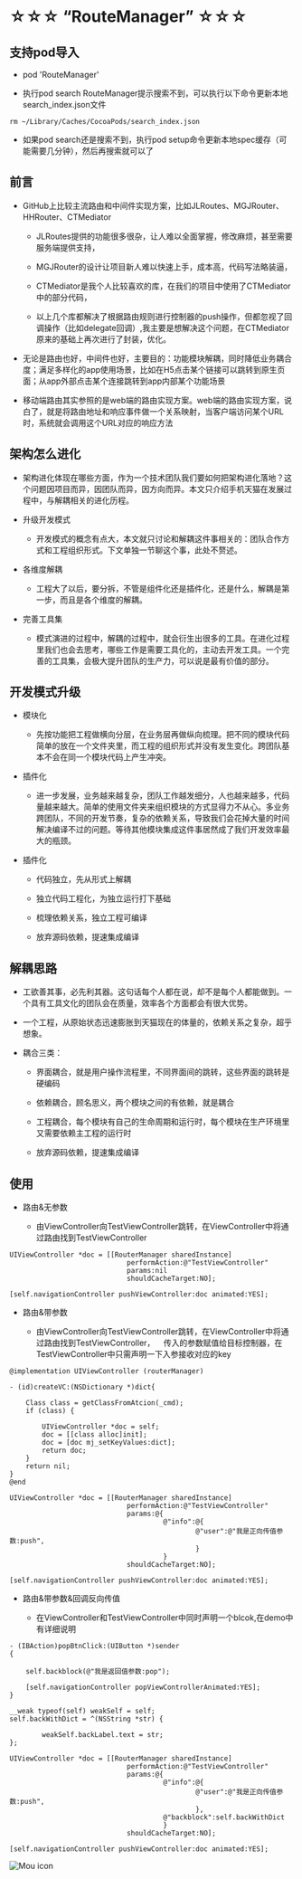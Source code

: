 # ☆☆☆ “RouteManager” ☆☆☆

## 支持pod导入

* pod 'RouteManager'

* 执行pod search RouteManager提示搜索不到，可以执行以下命令更新本地search_index.json文件
  
```objc 
rm ~/Library/Caches/CocoaPods/search_index.json
```
* 如果pod search还是搜索不到，执行pod setup命令更新本地spec缓存（可能需要几分钟），然后再搜索就可以了

## 前言

* GitHub上比较主流路由和中间件实现方案，比如JLRoutes、MGJRouter、HHRouter、CTMediator

    * JLRoutes提供的功能很多很杂，让人难以全面掌握，修改麻烦，甚至需要服务端提供支持，
    
    * MGJRouter的设计让项目新人难以快速上手，成本高，代码写法略装逼，
    
    * CTMediator是我个人比较喜欢的库，在我们的项目中使用了CTMediator中的部分代码，
    
    * 以上几个库都解决了根据路由规则进行控制器的push操作，但都忽视了回调操作（比如delegate回调）,我主要是想解决这个问题，在CTMediator原来的基础上再次进行了封装，优化。
    
* 无论是路由也好，中间件也好，主要目的：功能模块解耦，同时降低业务耦合度；满足多样化的app使用场景，比如在H5点击某个链接可以跳转到原生页面；从app外部点击某个连接跳转到app内部某个功能场景
    
* 移动端路由其实参照的是web端的路由实现方案。web端的路由实现方案，说白了，就是将路由地址和响应事件做一个关系映射，当客户端访问某个URL时，系统就会调用这个URL对应的响应方法

## 架构怎么进化

* 架构进化体现在哪些方面，作为一个技术团队我们要如何把架构进化落地？这个问题因项目而异，因团队而异，因方向而异。本文只介绍手机天猫在发展过程中，与解耦相关的进化历程。

* 升级开发模式

    * 开发模式的概念有点大，本文就只讨论和解耦这件事相关的：团队合作方式和工程组织形式。下文单独一节聊这个事，此处不赘述。
    
* 各维度解耦

    * 工程大了以后，要分拆，不管是组件化还是插件化，还是什么，解耦是第一步，而且是各个维度的解耦。
    
* 完善工具集

    * 模式演进的过程中，解耦的过程中，就会衍生出很多的工具。在进化过程里我们也会去思考，哪些工作是需要工具化的，主动去开发工具。一个完善的工具集，会极大提升团队的生产力，可以说是最有价值的部分。    

## 开发模式升级

* 模块化

    * 先按功能把工程做横向分层，在业务层再做纵向梳理。把不同的模块代码简单的放在一个文件夹里，而工程的组织形式并没有发生变化。跨团队基本不会在同一个模块代码上产生冲突。
    
* 插件化

    * 进一步发展，业务越来越复杂，团队工作越发细分，人也越来越多，代码量越来越大。简单的使用文件夹来组织模块的方式显得力不从心。多业务跨团队，不同的开发节奏，复杂的依赖关系，导致我们会花掉大量的时间解决编译不过的问题。等待其他模块集成这件事居然成了我们开发效率最大的瓶颈。

* 插件化

    * 代码独立，先从形式上解耦
    
    * 独立代码工程化，为独立运行打下基础
    
    * 梳理依赖关系，独立工程可编译
    
    * 放弃源码依赖，提速集成编译

## 解耦思路

* 工欲善其事，必先利其器。这句话每个人都在说，却不是每个人都能做到。一个具有工具文化的团队会在质量，效率各个方面都会有很大优势。
  
* 一个工程，从原始状态迅速膨胀到天猫现在的体量的，依赖关系之复杂，超乎想象。

* 耦合三类：

    * 界面耦合，就是用户操作流程里，不同界面间的跳转，这些界面的跳转是硬编码
    
    * 依赖耦合，顾名思义，两个模块之间的有依赖，就是耦合
    
    * 工程耦合，每个模块有自己的生命周期和运行时，每个模块在生产环境里又需要依赖主工程的运行时
    
    * 放弃源码依赖，提速集成编译
    
## 使用    

* 路由&无参数

    * 由ViewController向TestViewController跳转，在ViewController中将通过路由找到TestViewController
    
```objc       
UIViewController *doc = [[RouterManager sharedInstance]
                             performAction:@"TestViewController"
                             params:nil
                             shouldCacheTarget:NO];

[self.navigationController pushViewController:doc animated:YES];
```

* 路由&带参数

    * 由ViewController向TestViewController跳转，在ViewController中将通过路由找到TestViewController，
    传入的参数赋值给目标控制器，在TestViewController中只需声明一下入参接收对应的key
```objc       
@implementation UIViewController (routerManager)

- (id)createVC:(NSDictionary *)dict{
    
    Class class = getClassFromAtcion(_cmd);
    if (class) {
        
        UIViewController *doc = self;
        doc = [[class alloc]init];
        doc = [doc mj_setKeyValues:dict];
        return doc;
    }
    return nil;
}
@end
```

```objc       
UIViewController *doc = [[RouterManager sharedInstance]
                             performAction:@"TestViewController"
                             params:@{
                                      @"info":@{
                                              @"user":@"我是正向传值参数:push",
                                              }
                                      }
                             shouldCacheTarget:NO];

[self.navigationController pushViewController:doc animated:YES];
```    

* 路由&带参数&回调反向传值

    * 在ViewController和TestViewController中同时声明一个blcok,在demo中有详细说明
```objc       
- (IBAction)popBtnClick:(UIButton *)sender
{
    
    self.backblock(@"我是返回值参数:pop");
    
    [self.navigationController popViewControllerAnimated:YES];
}
```

```objc       
__weak typeof(self) weakSelf = self;
self.backWithDict = ^(NSString *str) {
        
        weakSelf.backLabel.text = str;
};
    
UIViewController *doc = [[RouterManager sharedInstance]
                             performAction:@"TestViewController"
                             params:@{
                                      @"info":@{
                                              @"user":@"我是正向传值参数:push",
                                              },
                                      @"backblock":self.backWithDict
                                      }
                             shouldCacheTarget:NO];

[self.navigationController pushViewController:doc animated:YES];
```    


![Mou icon](https://github.com/MrLujh/Fastlane--Packaging/blob/master/111.gif)

